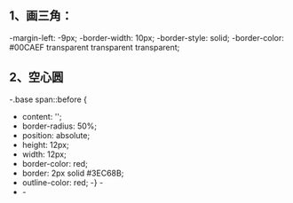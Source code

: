 ## 1、画三角：
-margin-left: -9px;
-border-width: 10px;
-border-style: solid;
-border-color: #00CAEF transparent transparent transparent;
## 2、空心圆
-.base span::before {
-    content: '';
-    border-radius: 50%;
-    position: absolute;
-    height: 12px;
-    width: 12px;
-    border-color: red;
-    border: 2px solid #3EC68B;
-    outline-color: red;
-}
-<div class="base">
-    <span></span>
-</div>
